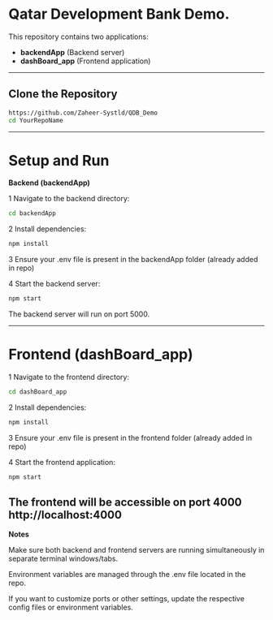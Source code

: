 # Qatar Development Bank Demo.

This repository contains two applications:
- **backendApp** (Backend server)
- **dashBoard_app** (Frontend application)

---

## Clone the Repository

```bash
https://github.com/Zaheer-Systld/QDB_Demo
cd YourRepoName
```
---
# Setup and Run
**Backend (backendApp)**

1 Navigate to the backend directory:
```bash
cd backendApp
```
2 Install dependencies:
```bash
npm install
```
3 Ensure your .env file is present in the backendApp folder (already added in repo)

4 Start the backend server:

```bash
npm start
```
The backend server will run on port 5000.

---
# Frontend (dashBoard_app)

1 Navigate to the frontend  directory:
```bash
cd dashBoard_app
```
2 Install dependencies:
```bash
npm install
```
3 Ensure your .env file is present in the frontend  folder (already added in repo)

4 Start the frontend application:

```bash
npm start
```
The frontend will be accessible on port 4000 
http://localhost:4000
---

**Notes**

Make sure both backend and frontend servers are running simultaneously in separate terminal windows/tabs.

Environment variables are managed through the .env file located in the repo.

If you want to customize ports or other settings, update the respective config files or environment variables.
